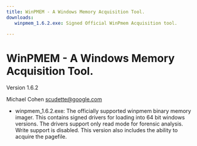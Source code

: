 ```yaml
---
title: WinPMEM - A Windows Memory Acquisition Tool.
downloads:
   winpmem_1.6.2.exe: Signed Official WinPmem Acquisition tool.

---
```

# WinPMEM - A Windows Memory Acquisition Tool.

Version 1.6.2

Michael Cohen <scudette@google.com>

* winpmem_1.6.2.exe: The officially supported winpmem binary memory imager. This
  contains signed drivers for loading into 64 bit windows versions. The drivers
  support only read mode for forensic analysis. Write support is disabled. This
  version also includes the ability to acquire the pagefile.
